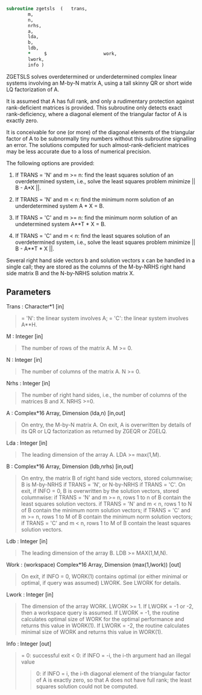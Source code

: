 ```fortran
subroutine zgetsls	(	trans,
		m,
		n,
		nrhs,
		a,
		lda,
		b,
		ldb,
		*     $                     work,
		lwork,
		info )
```

 ZGETSLS solves overdetermined or underdetermined complex linear systems
 involving an M-by-N matrix A, using a tall skinny QR or short wide LQ
 factorization of A.

 It is assumed that A has full rank, and only a rudimentary protection
 against rank-deficient matrices is provided. This subroutine only detects
 exact rank-deficiency, where a diagonal element of the triangular factor
 of A is exactly zero.

 It is conceivable for one (or more) of the diagonal elements of the triangular
 factor of A to be subnormally tiny numbers without this subroutine signalling
 an error. The solutions computed for such almost-rank-deficient matrices may
 be less accurate due to a loss of numerical precision.


 The following options are provided:

 1. If TRANS = 'N' and m >= n:  find the least squares solution of
    an overdetermined system, i.e., solve the least squares problem
                 minimize || B - A*X ||.

 2. If TRANS = 'N' and m < n:  find the minimum norm solution of
    an underdetermined system A * X = B.

 3. If TRANS = 'C' and m >= n:  find the minimum norm solution of
    an undetermined system A**T * X = B.

 4. If TRANS = 'C' and m < n:  find the least squares solution of
    an overdetermined system, i.e., solve the least squares problem
                 minimize || B - A**T * X ||.

 Several right hand side vectors b and solution vectors x can be
 handled in a single call; they are stored as the columns of the
 M-by-NRHS right hand side matrix B and the N-by-NRHS solution
 matrix X.

## Parameters
Trans : Character*1 [in]
> = 'N': the linear system involves A;
> = 'C': the linear system involves A**H.

M : Integer [in]
> The number of rows of the matrix A.  M >= 0.

N : Integer [in]
> The number of columns of the matrix A.  N >= 0.

Nrhs : Integer [in]
> The number of right hand sides, i.e., the number of
> columns of the matrices B and X. NRHS >=0.

A : Complex*16 Array, Dimension (lda,n) [in,out]
> On entry, the M-by-N matrix A.
> On exit,
> A is overwritten by details of its QR or LQ
> factorization as returned by ZGEQR or ZGELQ.

Lda : Integer [in]
> The leading dimension of the array A.  LDA >= max(1,M).

B : Complex*16 Array, Dimension (ldb,nrhs) [in,out]
> On entry, the matrix B of right hand side vectors, stored
> columnwise; B is M-by-NRHS if TRANS = 'N', or N-by-NRHS
> if TRANS = 'C'.
> On exit, if INFO = 0, B is overwritten by the solution
> vectors, stored columnwise:
> if TRANS = 'N' and m >= n, rows 1 to n of B contain the least
> squares solution vectors.
> if TRANS = 'N' and m < n, rows 1 to N of B contain the
> minimum norm solution vectors;
> if TRANS = 'C' and m >= n, rows 1 to M of B contain the
> minimum norm solution vectors;
> if TRANS = 'C' and m < n, rows 1 to M of B contain the
> least squares solution vectors.

Ldb : Integer [in]
> The leading dimension of the array B. LDB >= MAX(1,M,N).

Work : (workspace) Complex*16 Array, Dimension (max(1,lwork)) [out]
> On exit, if INFO = 0, WORK(1) contains optimal (or either minimal
> or optimal, if query was assumed) LWORK.
> See LWORK for details.

Lwork : Integer [in]
> The dimension of the array WORK. LWORK >= 1.
> If LWORK = -1 or -2, then a workspace query is assumed.
> If LWORK = -1, the routine calculates optimal size of WORK for the
> optimal performance and returns this value in WORK(1).
> If LWORK = -2, the routine calculates minimal size of WORK and
> returns this value in WORK(1).

Info : Integer [out]
> = 0:  successful exit
> < 0:  if INFO = -i, the i-th argument had an illegal value
> > 0:  if INFO =  i, the i-th diagonal element of the
> triangular factor of A is exactly zero, so that A does not have
> full rank; the least squares solution could not be
> computed.


